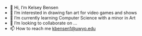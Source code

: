 - 👋 Hi, I’m Kelsey Bensen
- 👀 I’m interested in drawing fan art for video games and shows 
- 🌱 I’m currently learning Computer Science with a minor in Art
- 💞️ I’m looking to collaborate on ...
- 📫 How to reach me kbensen1@uwyo.edu

<!---
Rbensek/Rbensek is a ✨ special ✨ repository because its `README.md` (this file) appears on your GitHub profile.
You can click the Preview link to take a look at your changes.
--->

